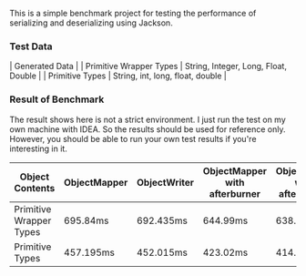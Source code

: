 This is a simple benchmark project for testing the performance of serializing and deserializing using Jackson.

### Test Data

| Generated Data          |
| Primitive Wrapper Types | String, Integer, Long, Float, Double |
| Primitive Types         | String, int, long, float, double     |

### Result of Benchmark

The result shows here is not a strict environment. I just run the test on my own machine with IDEA. So the results should be used for reference only. However, you should be able to run your own test results if you're interesting in it.

| Object Contents         | ObjectMapper | ObjectWriter | ObjectMapper with afterburner | ObjectWriter with afterburner |
| ----------------------- | ------------ | ------------ | ----------------------------- | ----------------------------- |
| Primitive Wrapper Types | 695.84ms     | 692.435ms    | 644.99ms                      | 638.955ms                     |
| Primitive Types         | 457.195ms    | 452.015ms    | 423.02ms                      | 414.585ms                     |
